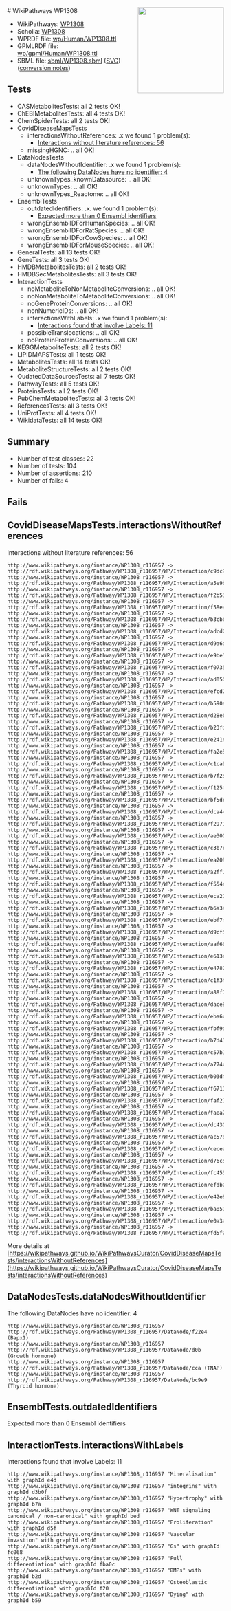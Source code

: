 <img style="float: right; width: 200px" src="../logo.png" />
# WikiPathways WP1308

* WikiPathways: [WP1308](https://identifiers.org/wikipathways:WP1308)
* Scholia: [WP1308](https://scholia.toolforge.org/wikipathways/WP1308)
* WPRDF file: [wp/Human/WP1308.ttl](../wp/Human/WP1308.ttl)
* GPMLRDF file: [wp/gpml/Human/WP1308.ttl](../wp/gpml/Human/WP1308.ttl)
* SBML file: [sbml/WP1308.sbml](../sbml/WP1308.sbml) ([SVG](../sbml/WP1308.svg)) ([conversion notes](../sbml/WP1308.txt))

## Tests
* CASMetabolitesTests: all 2 tests OK!
* ChEBIMetabolitesTests: all 4 tests OK!
* ChemSpiderTests: all 2 tests OK!
* CovidDiseaseMapsTests
    * interactionsWithoutReferences: .x we found 1 problem(s):
        * [Interactions without literature references: 56](#9701cd63)
    * missingHGNC: .. all OK!
* DataNodesTests
    * dataNodesWithoutIdentifier: .x we found 1 problem(s):
        * [The following DataNodes have no identifier: 4](#d2d32fa3)
    * unknownTypes_knownDatasource: .. all OK!
    * unknownTypes: .. all OK!
    * unknownTypes_Reactome: .. all OK!
* EnsemblTests
    * outdatedIdentifiers: .x. we found 1 problem(s):
        * [Expected more than 0 Ensembl identifiers](#f44398b7)
    * wrongEnsemblIDForHumanSpecies: .. all OK!
    * wrongEnsemblIDForRatSpecies: .. all OK!
    * wrongEnsemblIDForCowSpecies: .. all OK!
    * wrongEnsemblIDForMouseSpecies: .. all OK!
* GeneralTests: all 13 tests OK!
* GeneTests: all 3 tests OK!
* HMDBMetabolitesTests: all 2 tests OK!
* HMDBSecMetabolitesTests: all 3 tests OK!
* InteractionTests
    * noMetaboliteToNonMetaboliteConversions: .. all OK!
    * noNonMetaboliteToMetaboliteConversions: .. all OK!
    * noGeneProteinConversions: .. all OK!
    * nonNumericIDs: .. all OK!
    * interactionsWithLabels: .x we found 1 problem(s):
        * [Interactions found that involve Labels: 11](#fe97a8b9)
    * possibleTranslocations: .. all OK!
    * noProteinProteinConversions: .. all OK!
* KEGGMetaboliteTests: all 2 tests OK!
* LIPIDMAPSTests: all 1 tests OK!
* MetabolitesTests: all 14 tests OK!
* MetaboliteStructureTests: all 2 tests OK!
* OudatedDataSourcesTests: all 7 tests OK!
* PathwayTests: all 5 tests OK!
* ProteinsTests: all 2 tests OK!
* PubChemMetabolitesTests: all 3 tests OK!
* ReferencesTests: all 3 tests OK!
* UniProtTests: all 4 tests OK!
* WikidataTests: all 14 tests OK!


## Summary

* Number of test classes: 22
* Number of tests: 104
* Number of assertions: 210
* Number of fails: 4

## Fails

<a name="9701cd63" />

## CovidDiseaseMapsTests.interactionsWithoutReferences

Interactions without literature references: 56
```
http://www.wikipathways.org/instance/WP1308_r116957 -> http://rdf.wikipathways.org/Pathway/WP1308_r116957/WP/Interaction/c9dc9
http://www.wikipathways.org/instance/WP1308_r116957 -> http://rdf.wikipathways.org/Pathway/WP1308_r116957/WP/Interaction/a5e9b
http://www.wikipathways.org/instance/WP1308_r116957 -> http://rdf.wikipathways.org/Pathway/WP1308_r116957/WP/Interaction/f2b53
http://www.wikipathways.org/instance/WP1308_r116957 -> http://rdf.wikipathways.org/Pathway/WP1308_r116957/WP/Interaction/f58ea
http://www.wikipathways.org/instance/WP1308_r116957 -> http://rdf.wikipathways.org/Pathway/WP1308_r116957/WP/Interaction/b3cbb
http://www.wikipathways.org/instance/WP1308_r116957 -> http://rdf.wikipathways.org/Pathway/WP1308_r116957/WP/Interaction/adcd2
http://www.wikipathways.org/instance/WP1308_r116957 -> http://rdf.wikipathways.org/Pathway/WP1308_r116957/WP/Interaction/d9a6d
http://www.wikipathways.org/instance/WP1308_r116957 -> http://rdf.wikipathways.org/Pathway/WP1308_r116957/WP/Interaction/e9be1
http://www.wikipathways.org/instance/WP1308_r116957 -> http://rdf.wikipathways.org/Pathway/WP1308_r116957/WP/Interaction/f0735
http://www.wikipathways.org/instance/WP1308_r116957 -> http://rdf.wikipathways.org/Pathway/WP1308_r116957/WP/Interaction/ad050
http://www.wikipathways.org/instance/WP1308_r116957 -> http://rdf.wikipathways.org/Pathway/WP1308_r116957/WP/Interaction/efcd2
http://www.wikipathways.org/instance/WP1308_r116957 -> http://rdf.wikipathways.org/Pathway/WP1308_r116957/WP/Interaction/b590a
http://www.wikipathways.org/instance/WP1308_r116957 -> http://rdf.wikipathways.org/Pathway/WP1308_r116957/WP/Interaction/d28eb
http://www.wikipathways.org/instance/WP1308_r116957 -> http://rdf.wikipathways.org/Pathway/WP1308_r116957/WP/Interaction/b23fd
http://www.wikipathways.org/instance/WP1308_r116957 -> http://rdf.wikipathways.org/Pathway/WP1308_r116957/WP/Interaction/e241c
http://www.wikipathways.org/instance/WP1308_r116957 -> http://rdf.wikipathways.org/Pathway/WP1308_r116957/WP/Interaction/fa2e5
http://www.wikipathways.org/instance/WP1308_r116957 -> http://rdf.wikipathways.org/Pathway/WP1308_r116957/WP/Interaction/c1ca9
http://www.wikipathways.org/instance/WP1308_r116957 -> http://rdf.wikipathways.org/Pathway/WP1308_r116957/WP/Interaction/b7f25
http://www.wikipathways.org/instance/WP1308_r116957 -> http://rdf.wikipathways.org/Pathway/WP1308_r116957/WP/Interaction/f125f
http://www.wikipathways.org/instance/WP1308_r116957 -> http://rdf.wikipathways.org/Pathway/WP1308_r116957/WP/Interaction/bf5dc
http://www.wikipathways.org/instance/WP1308_r116957 -> http://rdf.wikipathways.org/Pathway/WP1308_r116957/WP/Interaction/dca44
http://www.wikipathways.org/instance/WP1308_r116957 -> http://rdf.wikipathways.org/Pathway/WP1308_r116957/WP/Interaction/f2971
http://www.wikipathways.org/instance/WP1308_r116957 -> http://rdf.wikipathways.org/Pathway/WP1308_r116957/WP/Interaction/ae300
http://www.wikipathways.org/instance/WP1308_r116957 -> http://rdf.wikipathways.org/Pathway/WP1308_r116957/WP/Interaction/c3b7c
http://www.wikipathways.org/instance/WP1308_r116957 -> http://rdf.wikipathways.org/Pathway/WP1308_r116957/WP/Interaction/ea209
http://www.wikipathways.org/instance/WP1308_r116957 -> http://rdf.wikipathways.org/Pathway/WP1308_r116957/WP/Interaction/a2ff7
http://www.wikipathways.org/instance/WP1308_r116957 -> http://rdf.wikipathways.org/Pathway/WP1308_r116957/WP/Interaction/f554e
http://www.wikipathways.org/instance/WP1308_r116957 -> http://rdf.wikipathways.org/Pathway/WP1308_r116957/WP/Interaction/eca21
http://www.wikipathways.org/instance/WP1308_r116957 -> http://rdf.wikipathways.org/Pathway/WP1308_r116957/WP/Interaction/b6a3a
http://www.wikipathways.org/instance/WP1308_r116957 -> http://rdf.wikipathways.org/Pathway/WP1308_r116957/WP/Interaction/ebf7f
http://www.wikipathways.org/instance/WP1308_r116957 -> http://rdf.wikipathways.org/Pathway/WP1308_r116957/WP/Interaction/d9cf5
http://www.wikipathways.org/instance/WP1308_r116957 -> http://rdf.wikipathways.org/Pathway/WP1308_r116957/WP/Interaction/aaf66
http://www.wikipathways.org/instance/WP1308_r116957 -> http://rdf.wikipathways.org/Pathway/WP1308_r116957/WP/Interaction/e613e
http://www.wikipathways.org/instance/WP1308_r116957 -> http://rdf.wikipathways.org/Pathway/WP1308_r116957/WP/Interaction/e4782
http://www.wikipathways.org/instance/WP1308_r116957 -> http://rdf.wikipathways.org/Pathway/WP1308_r116957/WP/Interaction/c1f3f
http://www.wikipathways.org/instance/WP1308_r116957 -> http://rdf.wikipathways.org/Pathway/WP1308_r116957/WP/Interaction/a88f7
http://www.wikipathways.org/instance/WP1308_r116957 -> http://rdf.wikipathways.org/Pathway/WP1308_r116957/WP/Interaction/dace8
http://www.wikipathways.org/instance/WP1308_r116957 -> http://rdf.wikipathways.org/Pathway/WP1308_r116957/WP/Interaction/eba6c
http://www.wikipathways.org/instance/WP1308_r116957 -> http://rdf.wikipathways.org/Pathway/WP1308_r116957/WP/Interaction/fbf9d
http://www.wikipathways.org/instance/WP1308_r116957 -> http://rdf.wikipathways.org/Pathway/WP1308_r116957/WP/Interaction/b7d43
http://www.wikipathways.org/instance/WP1308_r116957 -> http://rdf.wikipathways.org/Pathway/WP1308_r116957/WP/Interaction/c57b1
http://www.wikipathways.org/instance/WP1308_r116957 -> http://rdf.wikipathways.org/Pathway/WP1308_r116957/WP/Interaction/a774c
http://www.wikipathways.org/instance/WP1308_r116957 -> http://rdf.wikipathways.org/Pathway/WP1308_r116957/WP/Interaction/b03df
http://www.wikipathways.org/instance/WP1308_r116957 -> http://rdf.wikipathways.org/Pathway/WP1308_r116957/WP/Interaction/f6713
http://www.wikipathways.org/instance/WP1308_r116957 -> http://rdf.wikipathways.org/Pathway/WP1308_r116957/WP/Interaction/faf27
http://www.wikipathways.org/instance/WP1308_r116957 -> http://rdf.wikipathways.org/Pathway/WP1308_r116957/WP/Interaction/faea2
http://www.wikipathways.org/instance/WP1308_r116957 -> http://rdf.wikipathways.org/Pathway/WP1308_r116957/WP/Interaction/dc430
http://www.wikipathways.org/instance/WP1308_r116957 -> http://rdf.wikipathways.org/Pathway/WP1308_r116957/WP/Interaction/ac57d
http://www.wikipathways.org/instance/WP1308_r116957 -> http://rdf.wikipathways.org/Pathway/WP1308_r116957/WP/Interaction/cecea
http://www.wikipathways.org/instance/WP1308_r116957 -> http://rdf.wikipathways.org/Pathway/WP1308_r116957/WP/Interaction/d76c5
http://www.wikipathways.org/instance/WP1308_r116957 -> http://rdf.wikipathways.org/Pathway/WP1308_r116957/WP/Interaction/fc455
http://www.wikipathways.org/instance/WP1308_r116957 -> http://rdf.wikipathways.org/Pathway/WP1308_r116957/WP/Interaction/efdb0
http://www.wikipathways.org/instance/WP1308_r116957 -> http://rdf.wikipathways.org/Pathway/WP1308_r116957/WP/Interaction/e42e8
http://www.wikipathways.org/instance/WP1308_r116957 -> http://rdf.wikipathways.org/Pathway/WP1308_r116957/WP/Interaction/ba859
http://www.wikipathways.org/instance/WP1308_r116957 -> http://rdf.wikipathways.org/Pathway/WP1308_r116957/WP/Interaction/e0a3a
http://www.wikipathways.org/instance/WP1308_r116957 -> http://rdf.wikipathways.org/Pathway/WP1308_r116957/WP/Interaction/fd5f9
```

More details at [https://wikipathways.github.io/WikiPathwaysCurator/CovidDiseaseMapsTests/interactionsWithoutReferences](https://wikipathways.github.io/WikiPathwaysCurator/CovidDiseaseMapsTests/interactionsWithoutReferences)

<a name="d2d32fa3" />

## DataNodesTests.dataNodesWithoutIdentifier

The following DataNodes have no identifier: 4
```
http://www.wikipathways.org/instance/WP1308_r116957 http://rdf.wikipathways.org/Pathway/WP1308_r116957/DataNode/f22e4 (Bapx1)
http://www.wikipathways.org/instance/WP1308_r116957 http://rdf.wikipathways.org/Pathway/WP1308_r116957/DataNode/d0b (Growth hormone)
http://www.wikipathways.org/instance/WP1308_r116957 http://rdf.wikipathways.org/Pathway/WP1308_r116957/DataNode/cca (TNAP)
http://www.wikipathways.org/instance/WP1308_r116957 http://rdf.wikipathways.org/Pathway/WP1308_r116957/DataNode/bc9e9 (Thyroid hormone)
```

<a name="f44398b7" />

## EnsemblTests.outdatedIdentifiers

Expected more than 0 Ensembl identifiers
<a name="fe97a8b9" />

## InteractionTests.interactionsWithLabels

Interactions found that involve Labels: 11
```
http://www.wikipathways.org/instance/WP1308_r116957 "Mineralisation" with graphId e4d
http://www.wikipathways.org/instance/WP1308_r116957 "integrins" with graphId d3b0f
http://www.wikipathways.org/instance/WP1308_r116957 "Hypertrophy" with graphId b7a
http://www.wikipathways.org/instance/WP1308_r116957 "WNT signaling
canonical / non-canonical" with graphId bed
http://www.wikipathways.org/instance/WP1308_r116957 "Proliferation" with graphId d5f
http://www.wikipathways.org/instance/WP1308_r116957 "Vascular invastion" with graphId e31d0
http://www.wikipathways.org/instance/WP1308_r116957 "Gs" with graphId fc068
http://www.wikipathways.org/instance/WP1308_r116957 "Full differentiation" with graphId fba0c
http://www.wikipathways.org/instance/WP1308_r116957 "BMPs" with graphId b2d
http://www.wikipathways.org/instance/WP1308_r116957 "Osteoblastic
differentiation" with graphId f20
http://www.wikipathways.org/instance/WP1308_r116957 "Dying" with graphId b59
```

